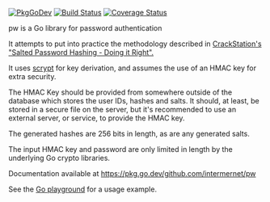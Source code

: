 [![PkgGoDev](https://pkg.go.dev/badge/github.com/intermernet/pw)](https://pkg.go.dev/github.com/intermernet/pw) [![Build Status](https://travis-ci.com/intermernet/pw.svg?branch=master)](https://travis-ci.com/intermernet/pw) [![Coverage Status](https://coveralls.io/repos/github/intermernet/pw/badge.svg?branch=master)](https://coveralls.io/github/intermernet/pw?branch=master)

pw is a Go library for password authentication

It attempts to put into practice the methodology described in [CrackStation's "Salted Password
Hashing - Doing it Right".][1]

It uses [scrypt][2] for key derivation, and assumes the use of an HMAC key for extra security.

The HMAC Key should be provided from somewhere outside of the database which stores the user IDs,
hashes and salts. It should, at least, be stored in a secure file on the server, but it's
recommended to use an external server, or service, to provide the HMAC key.

The generated hashes are 256 bits in length, as are any generated salts.

The input HMAC key and password are only limited in length by the underlying Go crypto libraries.

Documentation available at https://pkg.go.dev/github.com/intermernet/pw

[1]: http://crackstation.net/hashing-security.htm
[2]: http://www.tarsnap.com/scrypt.html

See the [Go playground](https://play.golang.org/p/Wq3TIQU0LlL) for a usage example.
